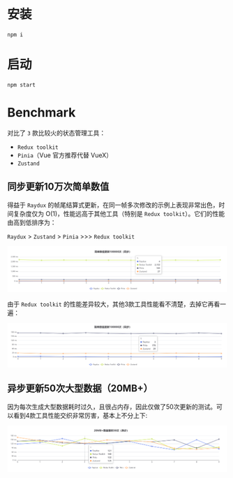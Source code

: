 # 安装

`npm i`

# 启动

`npm start`

# Benchmark

对比了 `3` 款比较火的状态管理工具：

- `Redux toolkit`
- `Pinia`（Vue 官方推荐代替 VueX）
- `Zustand`

## 同步更新10万次简单数值

得益于 `Raydux` 的帧尾结算式更新，在同一帧多次修改的示例上表现非常出色，时间复杂度仅为 O(1)，性能远高于其他工具（特别是 `Redux toolkit`）。它们的性能由高到低排序为：

`Raydux` > `Zustand` > `Pinia` >>> `Redux toolkit`

<img src='./docs/benchmark_2.png'/>

由于 `Redux toolkit` 的性能差异较大，其他3款工具性能看不清楚，去掉它再看一遍：

<img src='./docs/benchmark_4.png'/>

## 异步更新50次大型数据（20MB+）

因为每次生成大型数据耗时过久，且很占内存，因此仅做了50次更新的测试。可以看到4款工具性能交织非常厉害，基本上不分上下:

<img src='./docs/benchmark_3.png'/>
